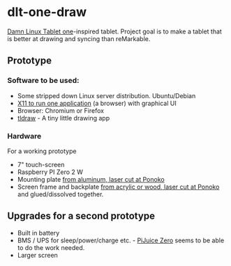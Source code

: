 # dlt-one-draw
[Damn Linux Tablet one](https://github.com/timonsku/Damn-Linux-Tablet-PCB-Design-Files/)-inspired tablet. Project goal is to make a tablet that is better at drawing and syncing than reMarkable. 


## Prototype

### Software to be used:

* Some stripped down Linux server distribution. Ubuntu/Debian
* [X11 to run one application](https://raspberrypi.stackexchange.com/questions/11866/how-can-i-start-x11-only-for-a-single-application) (a browser) with graphical UI
* Browser: Chromium or Firefox
* [tldraw](https://github.com/tldraw/tldraw) - A tiny little drawing app

### Hardware

For a working prototype

* 7" touch-screen
* Raspberry PI Zero 2 W
* Mounting plate [from aluminum, laser cut at Ponoko](https://www.ponoko.com/materials?materialTypes=metal)
* Screen frame and backplate [from acrylic or wood, laser cut at Ponoko](https://www.ponoko.com/materials?materialTypes=plastic,wood) and glued/dissolved together.

## Upgrades for a second prototype

* Built in battery
* BMS / UPS for sleep/power/charge etc. - [PiJuice Zero](https://uk.pi-supply.com/products/pijuice-zero) seems to be able to do the work needed.
* Larger screen

